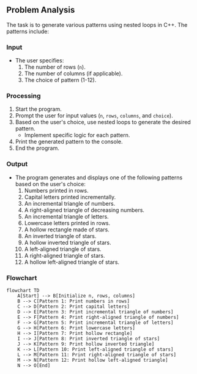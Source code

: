 ## Problem Analysis
The task is to generate various patterns using nested loops in C++. The patterns include:


### Input
- The user specifies:
  1. The number of rows (`n`).
  2. The number of columns (if applicable).
  3. The choice of pattern (1-12).

### Processing
1. Start the program.
2. Prompt the user for input values (`n`, `rows`, `columns`, and `choice`).
3. Based on the user's choice, use nested loops to generate the desired pattern.
   - Implement specific logic for each pattern.
4. Print the generated pattern to the console.
5. End the program.
     

### Output
- The program generates and displays one of the following patterns based on the user's choice:
  1. Numbers printed in rows.
  2. Capital letters printed incrementally.
  3. An incremental triangle of numbers.
  4. A right-aligned triangle of decreasing numbers.
  5. An incremental triangle of letters.
  6. Lowercase letters printed in rows.
  7. A hollow rectangle made of stars.
  8. An inverted triangle of stars.
  9. A hollow inverted triangle of stars.
  10. A left-aligned triangle of stars.
  11. A right-aligned triangle of stars.
  12. A hollow left-aligned triangle of stars.


### Flowchart
```mermaid
flowchart TD
    A[Start] --> B[Initialize n, rows, columns]
    B --> C[Pattern 1: Print numbers in rows]
    C --> D[Pattern 2: Print capital letters]
    D --> E[Pattern 3: Print incremental triangle of numbers]
    E --> F[Pattern 4: Print right-aligned triangle of numbers]
    F --> G[Pattern 5: Print incremental triangle of letters]
    G --> H[Pattern 6: Print lowercase letters]
    H --> I[Pattern 7: Print hollow rectangle]
    I --> J[Pattern 8: Print inverted triangle of stars]
    J --> K[Pattern 9: Print hollow inverted triangle]
    K --> L[Pattern 10: Print left-aligned triangle of stars]
    L --> M[Pattern 11: Print right-aligned triangle of stars]
    M --> N[Pattern 12: Print hollow left-aligned triangle]
    N --> O[End]
